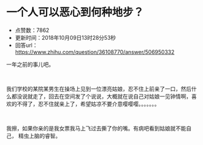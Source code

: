 # 一个人可以恶心到何种地步？
- 点赞数：7862
- 更新时间：2018年10月09日13时28分53秒
- 回答url：https://www.zhihu.com/question/36108770/answer/506950332
<body>
 <p data-pid="7tveD-o_">一年之前的事儿吧。</p>
 <p class="ztext-empty-paragraph"><br></p>
 <p data-pid="59By6G4L">我们学校的某院某男生在操场上见到一位漂亮姑娘，忍不住上前亲了一口，然后什么都没说就走了，回去在空间发了个说说，大概就在说自己对姑娘一见钟情啊，喜欢的不得了，忍不住就亲上了，希望姑凉不要介意嘤嘤嘤。。。。。。。</p>
 <p class="ztext-empty-paragraph"><br></p>
 <p data-pid="xarILRfT">我擦，如果你亲的是我女票我马上飞过去撕了你的嘴。有病吧看到姑娘就不能自己， 精虫上脑的睿智。</p>
</body>